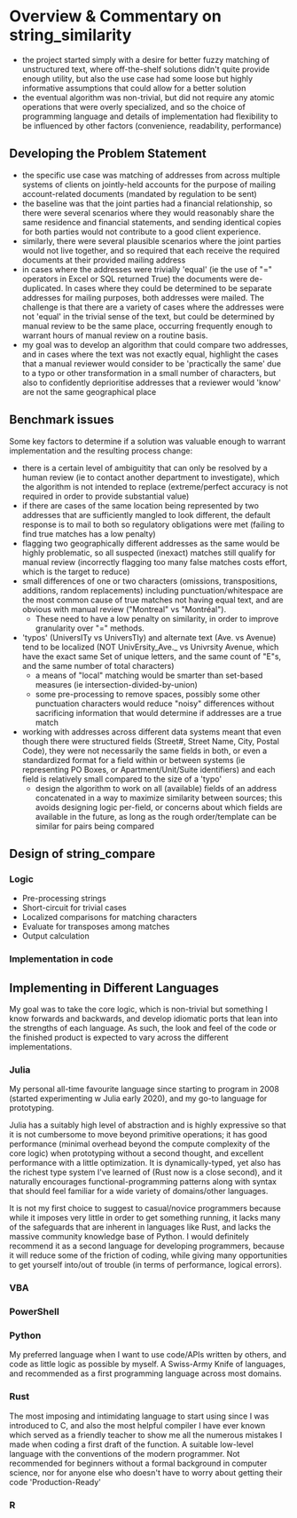 # Overview & Commentary on string_similarity 

- the project started simply with a desire for better fuzzy matching of unstructured text, where off-the-shelf solutions didn't quite provide enough utility, but also the use case had some loose but highly informative assumptions that could allow for a better solution
- the eventual algorithm was non-trivial, but did not require any atomic operations that were overly specialized, and so the choice of programming language and details of implementation had flexibility to be influenced by other factors (convenience, readability, performance)

## Developing the Problem Statement
- the specific use case was matching of addresses from across multiple systems of clients on jointly-held accounts for the purpose of mailing  account-related documents (mandated by regulation to be sent)
- the baseline was that the joint parties had a financial relationship, so there were several scenarios where they would reasonably share the same residence and financial statements, and sending identical copies for both parties would not contribute to a good client experience. 
- similarly, there were several plausible scenarios where the joint parties would not live together, and so required that each receive the required documents at their provided mailing address
- in cases where the addresses were trivially 'equal' (ie the use of "=" operators in Excel or SQL returned True) the documents were de-duplicated. In cases where they could be determined to be separate addresses for mailing purposes, both addresses were mailed. The challenge is that there are a variety of cases where the addresses were not 'equal' in the trivial sense of the text, but could be determined by manual review to be the same place, occurring frequently enough to warrant hours of manual review on a routine basis.
- my goal was to develop an algorithm that could compare two addresses, and in cases where the text was not exactly equal, highlight the cases that a manual reviewer would consider to be 'practically the same' due to a typo or other transformation in a small number of characters, but also to confidently deprioritise addresses that a reviewer would 'know' are not the same geographical place

## Benchmark issues 
Some key factors to determine if a solution was valuable enough to warrant implementation and the resulting process change: 

- there is a certain level of ambiguitity that can only be resolved by a human review (ie to contact another department to investigate), which the algorithm is not intended to replace (extreme/perfect accuracy is not required in order to provide substantial value) 
- if there are cases of the same location being represented by two addresses that are sufficiently mangled to look different, the default response is to mail to both so regulatory obligations were met (failing to find true matches has a low penalty) 
- flagging two geographically different addresses as the same would be highly problematic, so all suspected (inexact) matches still qualify for manual review (incorrectly flagging too many false matches costs effort, which is the target to reduce) 
- small differences of one or two characters (omissions, transpositions, additions, random replacements) including punctuation/whitespace are the most common cause of true matches not having equal text, and are obvious with manual review ("Montreal" vs "Montréal"). 
    * These need to have a low penalty on similarity, in order to improve granularity over "=" methods.
- 'typos' (UniversITy vs UniversTIy) and alternate text (Ave. vs Avenue) tend to be localized (NOT UnivErsity_Ave._ vs Univrsity Avenue, which have the exact same Set of unique letters, and the same count of "E"s, and the same number of total characters) 
    * a means of "local" matching would be smarter than set-based measures (ie intersection-divided-by-union) 
    * some pre-processing to remove spaces, possibly some other punctuation characters would reduce "noisy" differences without sacrificing information that would determine if addresses are a true match
- working with addresses across different data systems meant that even though there were structured fields (Street#, Street Name, City, Postal Code), they were not necessarily the same fields in both, or even a standardized format for a field within or between systems (ie representing PO Boxes, or Apartment/Unit/Suite identifiers) and each field is relatively small compared to the size of a 'typo'
    * design the algorithm to work on all (available) fields of an address concatenated in a way to maximize similarity between sources; this avoids designing logic per-field, or concerns about which fields are available in the future, as long as the rough order/template can be similar for pairs being compared

## Design of string_compare

### Logic 

* Pre-processing strings
* Short-circuit for trivial cases 
* Localized comparisons for matching characters
* Evaluate for transposes among matches 
* Output calculation 


### Implementation in code


## Implementing in Different Languages

My goal was to take the core logic, which is non-trivial but something I know forwards and backwards, and develop idiomatic ports that lean into the strengths of each language. As such, the look and feel of the code or the finished product is expected to vary across the different implementations.

### Julia 

My personal all-time favourite language since starting to program in 2008 (started experimenting w Julia early 2020), and my go-to language for prototyping. 

Julia has a suitably high level of abstraction and is highly expressive so that it is not cumbersome to move beyond primitive operations; it has good performance (minimal overhead beyond the compute complexity of the core logic) when prototyping without a second thought, and excellent performance with a little optimization. It is dynamically-typed, yet also has the richest type system I've learned of (Rust now is a close second), and it naturally encourages functional-programming patterns along with syntax that should feel familiar for a wide variety of domains/other languages.

It is not my first choice to suggest to casual/novice programmers because while it imposes very little in order to get something running, it lacks many of the safeguards that are inherent in languages like Rust, and lacks the massive community knowledge base of Python. I would definitely recommend it as a second language for developing programmers, because it will reduce some of the friction of coding, while giving many opportunities to get yourself into/out of trouble (in terms of performance, logical errors). 

### VBA 


### PowerShell 


### Python 

My preferred language when I want to use code/APIs written by others, and code as little logic as possible by myself. A Swiss-Army Knife of languages, and recommended as a first programming language across most domains. 

### Rust 

The most imposing and intimidating language to start using since I was introduced to C, and also the most helpful compiler I have ever known which served as a friendly teacher to show me all the numerous mistakes I made when coding a first draft of the function. A suitable low-level language with the conventions of the modern programmer. Not recommended for beginners without a formal background in computer science, nor for anyone else who doesn't have to worry about getting their code 'Production-Ready' 

### R 


